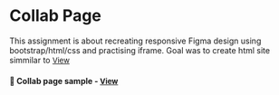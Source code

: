
# Collab Page

This assignment is about recreating responsive Figma design using bootstrap/html/css and practising iframe. Goal was to create html site simmilar to <a href="https://www.figma.com/community/file/1103216207045748302" style="font-size:small;">View</a><h4>

<h4>🔹 Collab page sample - <a href="https://simonakom.github.io/collab-landing-page/collab.html" style="font-size:small;">View</a><h4>
